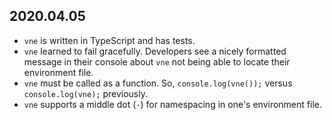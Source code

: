 ## 2020.04.05

- `vne` is written in TypeScript and has tests.
- `vne` learned to fail gracefully. Developers see a nicely formatted message in their console about `vne` not being able to locate their environment file.
- `vne` must be called as a function. So, `console.log(vne());` versus `console.log(vne);` previously.
- `vne` supports a middle dot (`·`) for namespacing in one's environment file.
